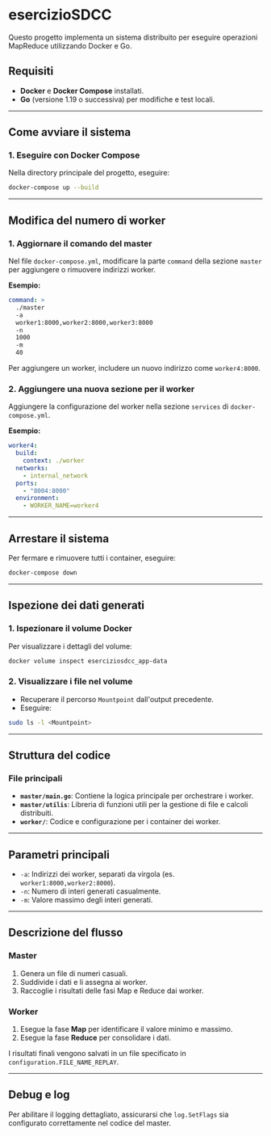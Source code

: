 # esercizioSDCC

Questo progetto implementa un sistema distribuito per eseguire operazioni MapReduce utilizzando Docker e Go.

## Requisiti

- **Docker** e **Docker Compose** installati.
- **Go** (versione 1.19 o successiva) per modifiche e test locali.

---

## Come avviare il sistema

### 1. Eseguire con Docker Compose

Nella directory principale del progetto, eseguire:

```bash
docker-compose up --build
```

---

## Modifica del numero di worker

### 1. Aggiornare il comando del master

Nel file `docker-compose.yml`, modificare la parte `command` della sezione `master` per aggiungere o rimuovere indirizzi worker.

**Esempio:**

```yaml
command: >
  ./master
  -a
  worker1:8000,worker2:8000,worker3:8000
  -n
  1000
  -m
  40
```

Per aggiungere un worker, includere un nuovo indirizzo come `worker4:8000`.

### 2. Aggiungere una nuova sezione per il worker

Aggiungere la configurazione del worker nella sezione `services` di `docker-compose.yml`.

**Esempio:**

```yaml
worker4:
  build:
    context: ./worker
  networks:
    - internal_network
  ports:
    - "8004:8000"
  environment:
    - WORKER_NAME=worker4
```

---

## Arrestare il sistema

Per fermare e rimuovere tutti i container, eseguire:

```bash
docker-compose down
```

---

## Ispezione dei dati generati

### 1. Ispezionare il volume Docker

Per visualizzare i dettagli del volume:

```bash
docker volume inspect eserciziosdcc_app-data
```

### 2. Visualizzare i file nel volume

- Recuperare il percorso `Mountpoint` dall'output precedente.
- Eseguire:

```bash
sudo ls -l <Mountpoint>
```

---

## Struttura del codice

### File principali

- **`master/main.go`**: Contiene la logica principale per orchestrare i worker.
- **`master/utilis`**: Libreria di funzioni utili per la gestione di file e calcoli distribuiti.
- **`worker/`**: Codice e configurazione per i container dei worker.

---

## Parametri principali

- `-a`: Indirizzi dei worker, separati da virgola (es. `worker1:8000,worker2:8000`).
- `-n`: Numero di interi generati casualmente.
- `-m`: Valore massimo degli interi generati.

---

## Descrizione del flusso

### Master

1. Genera un file di numeri casuali.
2. Suddivide i dati e li assegna ai worker.
3. Raccoglie i risultati delle fasi Map e Reduce dai worker.

### Worker

1. Esegue la fase **Map** per identificare il valore minimo e massimo.
2. Esegue la fase **Reduce** per consolidare i dati.

I risultati finali vengono salvati in un file specificato in `configuration.FILE_NAME_REPLAY`.

---

## Debug e log

Per abilitare il logging dettagliato, assicurarsi che `log.SetFlags` sia configurato correttamente nel codice del master.

